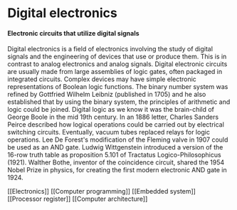 # Digital electronics
#### Electronic circuits that utilize digital signals

Digital electronics  is a field of electronics involving the study of digital signals and the engineering of devices that use or produce them. This is in contrast to analog electronics and analog signals.
Digital electronic circuits are usually made from large assemblies of logic gates, often packaged in integrated circuits. Complex devices may have simple electronic representations of Boolean logic functions.
The binary number system was refined by Gottfried Wilhelm Leibniz (published in 1705) and he also established that by using the binary system, the principles of arithmetic and logic could be joined. Digital logic as we know it was the brain-child of George Boole in the mid 19th century. In an 1886 letter, Charles Sanders Peirce described how logical operations could be carried out by electrical switching circuits. Eventually, vacuum tubes replaced relays for logic operations. Lee De Forest's modification of the Fleming valve in 1907 could be used as an AND gate. Ludwig Wittgenstein introduced a version of the 16-row truth table as proposition 5.101 of Tractatus Logico-Philosophicus (1921). Walther Bothe, inventor of the coincidence circuit, shared the 1954 Nobel Prize in physics, for creating the first modern electronic AND gate in 1924.

[[Electronics]]
[[Computer programming]]
[[Embedded system]]
[[Processor register]]
[[Computer architecture]]